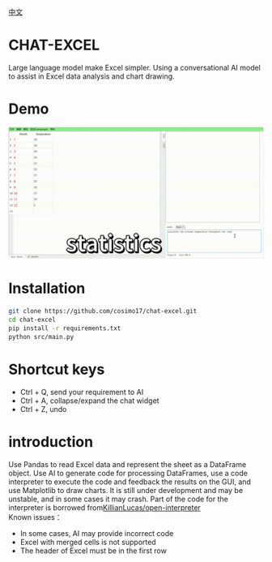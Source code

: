 [中文](README.md)
# CHAT-EXCEL
Large language model make Excel simpler. Using a conversational AI model to assist in Excel data analysis and chart drawing.

# Demo
![demo1](assets/demo-en.gif)

# Installation
```bash
git clone https://github.com/cosimo17/chat-excel.git
cd chat-excel
pip install -r requirements.txt
python src/main.py
```

# Shortcut keys
+ Ctrl + Q, send your requirement to AI
+ Ctrl + A, collapse/expand the chat widget
+ Ctrl + Z, undo

# introduction
Use Pandas to read Excel data and represent the sheet as a DataFrame object.
Use AI to generate code for processing DataFrames, use a code interpreter to execute the code and feedback the results on the GUI, and use Matplotlib to draw charts.
It is still under development and may be unstable, and in some cases it may crash.
Part of the code for the interpreter is borrowed from[KillianLucas/open-interpreter](https://github.com/KillianLucas/open-interpreter/tree/main)    
Known issues：
+ In some cases, AI may provide incorrect code
+ Excel with merged cells is not supported
+ The header of Excel must be in the first row